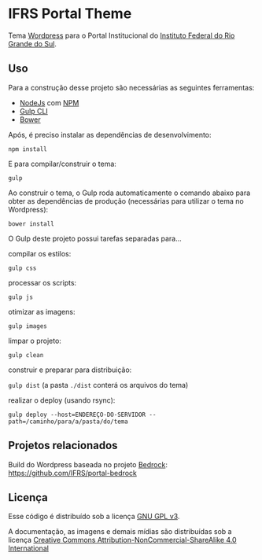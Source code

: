 # IFRS Portal Theme

Tema [Wordpress](https://wordpress.org/) para o Portal Institucional do [Instituto Federal do Rio Grande do Sul](http://ifrs.edu.br/).

## Uso

Para a construção desse projeto são necessárias as seguintes ferramentas:
-   [NodeJs](https://nodejs.org/) com [NPM](https://www.npmjs.com/)
-   [Gulp CLI](http://gulpjs.com/)
-   [Bower](https://bower.io/)

Após, é preciso instalar as dependências de desenvolvimento:

`npm install`

E para compilar/construir o tema:

`gulp`

Ao construir o tema, o Gulp roda automaticamente o comando abaixo para obter as dependências de produção (necessárias para utilizar o tema no Wordpress):

`bower install`

O Gulp deste projeto possui tarefas separadas para...

compilar os estilos:

`gulp css`

processar os scripts:

`gulp js`

otimizar as imagens:

`gulp images`

limpar o projeto:

`gulp clean`

construir e preparar para distribuição:

`gulp dist` (a pasta `./dist` conterá os arquivos do tema)

realizar o deploy (usando rsync):

`gulp deploy --host=ENDEREÇO-DO-SERVIDOR --path=/caminho/para/a/pasta/do/tema`

## Projetos relacionados

Build do Wordpress baseada no projeto [Bedrock](https://roots.io/bedrock/): <https://github.com/IFRS/portal-bedrock>

## Licença

Esse código é distribuído sob a licença [GNU GPL v3](http://www.gnu.org/licenses/gpl-3.0.txt).

A documentação, as imagens e demais mídias são distribuídas sob a licença [Creative Commons Attribution-NonCommercial-ShareAlike 4.0 International](https://creativecommons.org/licenses/by-nc-sa/4.0/)
